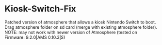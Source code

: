 # Kiosk-Switch-Fix 
Patched version of atmosphere that allows a kiosk Nintendo Switch to boot.  
Drag atmosphere folder on sd card (merge with existing atmosphere folder).  
NOTE: may not work with newer version of Atmosphere 
(tested on Firmware: 9.2.0|AMS 0.10.3|S)
